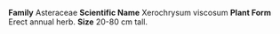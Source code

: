  **Family** Asteraceae **Scientific Name** Xerochrysum viscosum **Plant Form** Erect annual herb. **Size** 20-80 cm tall.